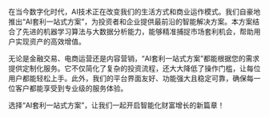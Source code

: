 在当今数字化时代，AI技术正在改变我们的生活方式和商业运作模式。我们自豪地推出“AI套利一站式方案”，为投资者和企业提供最前沿的智能解决方案。本方案结合了先进的机器学习算法与大数据分析能力，能够精准捕捉市场套利机会，帮助用户实现资产的高效增值。

无论是金融交易、电商运营还是内容营销，“AI套利一站式方案”都能根据您的需求提供定制化服务。它不仅简化了复杂的投资流程，还大大降低了操作门槛，让每位用户都能轻松上手。此外，我们的平台界面友好、功能强大且稳定可靠，确保每一位客户都能享受到专业级的服务体验。

选择“AI套利一站式方案”，让我们一起开启智能化财富增长的新篇章！
